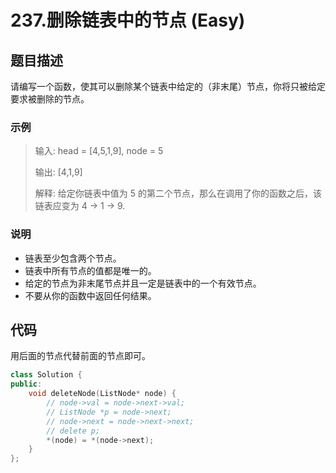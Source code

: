 # 237.删除链表中的节点 (Easy)

## 题目描述

请编写一个函数，使其可以删除某个链表中给定的（非末尾）节点，你将只被给定要求被删除的节点。

### 示例

> 输入: head = [4,5,1,9], node = 5
> 
> 输出: [4,1,9]
> 
> 解释: 给定你链表中值为 5 的第二个节点，那么在调用了你的函数之后，该链表应变为 4 -> 1 -> 9.

### 说明

- 链表至少包含两个节点。
- 链表中所有节点的值都是唯一的。
- 给定的节点为非末尾节点并且一定是链表中的一个有效节点。
- 不要从你的函数中返回任何结果。

## 代码

用后面的节点代替前面的节点即可。

```c++
class Solution {
public:
    void deleteNode(ListNode* node) {
        // node->val = node->next->val;
        // ListNode *p = node->next;
        // node->next = node->next->next;
        // delete p;
        *(node) = *(node->next);
    }
};
```
